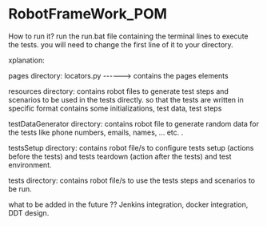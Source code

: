# RobotFrameWork_POM

How to run it? run the run.bat file containing the terminal lines to execute the tests. you will need to change the first line of it to your directory.

xplanation:

pages directory: locators.py ------> contains the pages elements

resources directory: contains robot files to generate test steps and scenarios to be used in the tests directly. so that the tests are written in specific format contains some initializations, test data, test steps

testDataGenerator directory: contains robot file to generate random data for the tests like phone numbers, emails, names, ... etc. .

testsSetup directory: contains robot file/s to configure tests setup (actions before the tests) and tests teardown (action after the tests) and test environment.

tests directory: contains robot file/s to use the tests steps and scenarios to be run.

what to be added in the future ?? Jenkins integration, docker integration, DDT design.
